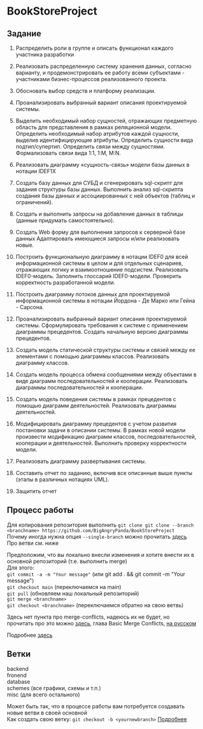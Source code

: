 # BookStoreProject  
## Задание  
1) Распределить роли в группе и описать функционал каждого участника разработки   

2) Реализовать распределенную систему хранения данных, согласно варианту, и продемонстрировать ее работу всеми субъектами - участниками бизнес-процессов реализованного проекта.  

3) Обосновать выбор средств и платформу реализации.  

5) Проанализировать выбранный вариант описания проектируемой системы.  

6) Выделить необходимый набор сущностей, отражающих предметную область для представления в рамках реляционной модели. Определить необходимый набор атрибутов каждой сущности, выделив идентифицирующие атрибуты. Определить сущности вида подтип/супертип. Определить связи между сущностями. Формализовать связи вида 1:1, 1:M, M:N.  

7) Реализовать диаграмму «сущность-связь» модели базы данных в нотации IDEF1X  

8) Создать базу данных для СУБД и сгенерировать sql-скрипт для задания структуры базы данных. Выполнить анализ sql-скрипта создания базы данных и ассоциированных с ней объектов (таблиц и ограничений).  

9) Создать и выполнить запросы на добавление данных в таблицы (данные придумать самостоятельно).  

10) Создать Web форму для выполнения запросов к серверной базе данных Адаптировать имеющиеся запросы и/или реализовать новые.  

11) Построить функциональную диаграмму в нотации IDEF0 для всей информационной системы в целом и для отдельных сценариев, отражающих логику и взаимоотношение подсистем. Реализовать IDEF0-модель. Заполнить глоссарий IDEF0-модели. Проверить корректность разработанной модели.  

12) Построить диаграмму потоков данных для проектируемой информационной системы в нотации Йордона - Де Марко или Гейна - Сарсона.  

13) Проанализировать выбранный вариант описания проектируемой системы. Сформулировать требования к системе с применением диаграммы прецедентов. Создать начальную версию диаграммы прецедентов.  

14) Создать модель статической структуры системы и связей между ее элементами с помощью диаграммы классов. Реализовать диаграмму классов.  

15) Создать модель процесса обмена сообщениями между объектами в виде диаграмм последовательностей и кооперации. Реализовать диаграммы последовательностей и кооперации.  

16) Создать модель поведения системы в рамках прецедентов с помощью диаграмм деятельностей. Реализовать диаграммы деятельностей. 

17) Модифицировать диаграмму прецедентов с учетом развития постановки задачи в описании системы. В рамках новой модели произвести модификацию диаграмм классов, последовательностей, кооперации и деятельностей. Выполнить проверку корректности модели.  

18) Реализовать диаграмму развертывания системы.  

19) Составить отчет по заданию, включив все описанные выше пункты (этапы в различных нотациях UML).  

20) Защитить отчет
## Процесс работы
Для копирования репозитория выполнить `git clone git clone --branch <branchname> https://github.com/BigAngryPanda/BookStoreProject`  
Почему иногда нужна опция `--single-branch` можно прочитать [здесь](https://stackoverflow.com/questions/1911109/how-do-i-clone-a-specific-git-branch)  
Про ветви см. ниже  
  
Предположим, что вы локально внесли изменения и хотите внести их в основной репозиторий (т.е. выполнить merge)  
Для этого:  
`git commit -a -m "Your message"` (или git add . && git commit -m "Your message")  
`git checkout main` (переключаемся на main)  
`git pull` (обновляем наш локальный репозиторий)  
`git merge <branchname>`  
`git checkout <branchname>` (переключаемся обратно на свою ветвь)  

Здесь нет пункта про merge-conflicts, надеюсь их не будет, но прочитать про это можно [здесь](https://git-scm.com/book/en/v2/Git-Branching-Basic-Branching-and-Merging), глава Basic Merge Conflicts, [на русском](https://git-scm.com/book/ru/v2/%D0%92%D0%B5%D1%82%D0%B2%D0%BB%D0%B5%D0%BD%D0%B8%D0%B5-%D0%B2-Git-%D0%9E%D1%81%D0%BD%D0%BE%D0%B2%D1%8B-%D0%B2%D0%B5%D1%82%D0%B2%D0%BB%D0%B5%D0%BD%D0%B8%D1%8F-%D0%B8-%D1%81%D0%BB%D0%B8%D1%8F%D0%BD%D0%B8%D1%8F) 
  
Подробнее [здесь](https://www.git-tower.com/learn/git/faq/git-merge-branch/)

## Ветки
backend  
fronend  
database  
schemes  (все графики, схемы и т.п.)  
misc (для всего остального)  
  
Может быть так, что в процессе работы вам потребуется создавать новые ветви в своей основной  
Как создать свою ветку: `git checkout -b <yournewbranch>` [Подробнее](https://git-scm.com/book/en/v2/Git-Branching-Basic-Branching-and-Merging)